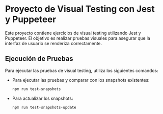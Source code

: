 # Proyecto de Visual Testing con Jest y Puppeteer

Este proyecto contiene ejercicios de visual testing utilizando Jest y Puppeteer. El objetivo es realizar pruebas visuales para asegurar que la interfaz de usuario se renderiza correctamente.

## Ejecución de Pruebas

Para ejecutar las pruebas de visual testing, utiliza los siguientes comandos:

- Para ejecutar las pruebas y comparar con los snapshots existentes:
    ```bash
    npm run test-snapshots
    ```

- Para actualizar los snapshots:
    ```bash
    npm run test-snapshots-update
    ```
